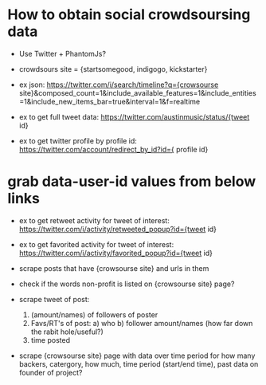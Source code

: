 # How to obtain social crowdsoursing data #

- Use Twitter + PhantomJs?

- crowdsours site = {startsomegood, indigogo,  kickstarter}

- ex json: https://twitter.com/i/search/timeline?q={crowsourse site}&composed_count=1&include_available_features=1&include_entities=1&include_new_items_bar=true&interval=1&f=realtime

- ex to get full tweet data: https://twitter.com/austinmusic/status/{tweet id}

- ex to get twitter profile by profile id: https://twitter.com/account/redirect_by_id?id={ profile id}

# grab data-user-id values from below links #
- ex to get retweet activity for tweet of interest: https://twitter.com/i/activity/retweeted_popup?id={tweet id}
- ex to get favorited activity for tweet of interest: https://twitter.com/i/activity/favorited_popup?id={tweet id}

- scrape posts that have {crowsourse site} and urls in them

- check if the words non-profit is listed on {crowsourse site} page?

- scrape tweet of post:
	1) (amount/names) of followers of poster
	2) Favs/RT's of post:
		a) who
		b) follower amount/names (how far down the rabit hole/useful?)
	3) time posted

- scrape {crowsourse site} page with data over time period for how many backers, catergory, how much, time period (start/end time), past data on founder of project?


